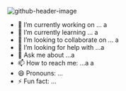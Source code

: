 ![github-header-image](https://github.com/R0s3mrcx/R0s3mrcx/assets/174107079/7135562d-2c28-4093-8d7a-28c9fbd96ab8)



- 🔭 I’m currently working on ... a
- 🌱 I’m currently learning ... a
- 👯 I’m looking to collaborate on ... a 
- 🤔 I’m looking for help with ...a 
- 💬 Ask me about ...a 
- 📫 How to reach me: ...a a
- 😄 Pronouns: ...
- ⚡ Fun fact: ... 


